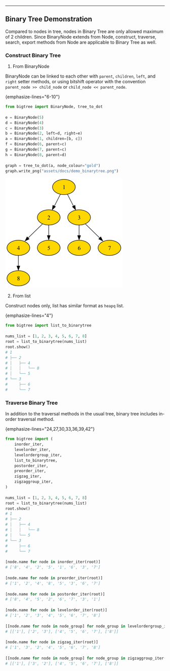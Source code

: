 ----

## Binary Tree Demonstration

Compared to nodes in tree, nodes in Binary Tree are only allowed maximum of 2 children.
Since BinaryNode extends from Node, construct, traverse, search, export methods from Node are applicable to
Binary Tree as well.

### Construct Binary Tree

1. From BinaryNode

BinaryNode can be linked to each other with `parent`, `children`, `left`, and `right` setter methods,
or using bitshift operator with the convention `parent_node >> child_node` or `child_node << parent_node`.

{emphasize-lines="6-10"}
```python
from bigtree import BinaryNode, tree_to_dot

e = BinaryNode(5)
d = BinaryNode(4)
c = BinaryNode(3)
b = BinaryNode(2, left=d, right=e)
a = BinaryNode(1, children=[b, c])
f = BinaryNode(6, parent=c)
g = BinaryNode(7, parent=c)
h = BinaryNode(8, parent=d)

graph = tree_to_dot(a, node_colour="gold")
graph.write_png("assets/docs/demo_binarytree.png")
```

![Sample DAG Output](https://github.com/kayjan/bigtree/raw/master/assets/docs/demo_binarytree.png)

2. From list

Construct nodes only, list has similar format as `heapq` list.

{emphasize-lines="4"}
```python
from bigtree import list_to_binarytree

nums_list = [1, 2, 3, 4, 5, 6, 7, 8]
root = list_to_binarytree(nums_list)
root.show()
# 1
# ├── 2
# │   ├── 4
# │   │   └── 8
# │   └── 5
# └── 3
#     ├── 6
#     └── 7
```

### Traverse Binary Tree

In addition to the traversal methods in the usual tree, binary tree includes in-order traversal method.

{emphasize-lines="24,27,30,33,36,39,42"}
```python
from bigtree import (
    inorder_iter,
    levelorder_iter,
    levelordergroup_iter,
    list_to_binarytree,
    postorder_iter,
    preorder_iter,
    zigzag_iter,
    zigzaggroup_iter,
)

nums_list = [1, 2, 3, 4, 5, 6, 7, 8]
root = list_to_binarytree(nums_list)
root.show()
# 1
# ├── 2
# │   ├── 4
# │   │   └── 8
# │   └── 5
# └── 3
#     ├── 6
#     └── 7

[node.name for node in inorder_iter(root)]
# ['8', '4', '2', '5', '1', '6', '3', '7']

[node.name for node in preorder_iter(root)]
# ['1', '2', '4', '8', '5', '3', '6', '7']

[node.name for node in postorder_iter(root)]
# ['8', '4', '5', '2', '6', '7', '3', '1']

[node.name for node in levelorder_iter(root)]
# ['1', '2', '3', '4', '5', '6', '7', '8']

[[node.name for node in node_group] for node_group in levelordergroup_iter(root)]
# [['1'], ['2', '3'], ['4', '5', '6', '7'], ['8']]

[node.name for node in zigzag_iter(root)]
# ['1', '3', '2', '4', '5', '6', '7', '8']

[[node.name for node in node_group] for node_group in zigzaggroup_iter(root)]
# [['1'], ['3', '2'], ['4', '5', '6', '7'], ['8']]
```
